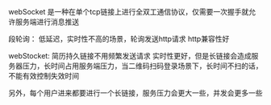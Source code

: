 webSocket 是一种在单个tcp链接上进行全双工通信协议，仅需要一次握手就允许服务端进行消息推送



段轮询： 低延迟，实时性不高的场景，轮询发送http请求 http兼容性好

webStocket:  简历持久链接不用频繁发送请求 实时性更好，但是长链接会造成服务器压力，长时间占用服务端压力，当二维码扫码登录场景下，长时间不扫的话，不能有效控制失效时间

另外，每个用户进来都要进行一个长链接，服务压力会更大一些，并发会更多一些